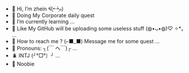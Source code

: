 - 🐧 Hi, I’m zhein ٩(•̤̀ᵕ•̤́๑)
- 🐌 Doing My Corporate daily quest 
- 🌱 I’m currently learning ... 
- 💞️ Like My GitHub will be uploading some useless stuff (◍•ᴗ•◍)♡ ✧*。  ...
- 👤 How to reach me ? (⌐■_■) Message me for some quest ...
- 🤖 Pronouns: ┐(￣ ヘ￣)┌ ...
- 🪲 INTJ (╯°□°）╯  ...
- 🐣 Noobie

<!---
zhei-n/zhei-n is a ✨ special ✨ repository because its `README.md` (this file) appears on your GitHub profile.
You can click the Preview link to take a look at your changes.
--->
